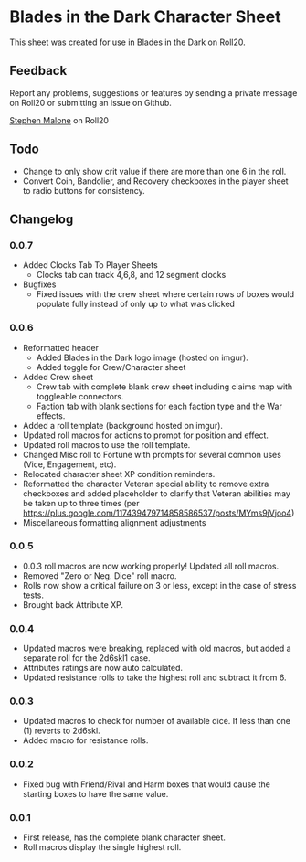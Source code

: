# Blades in the Dark Character Sheet

This sheet was created for use in Blades in the Dark on Roll20.

## Feedback

Report any problems, suggestions or features by sending a private message on Roll20 or submitting an issue on Github.

[Stephen Malone](https://app.roll20.net/users/552705/) on Roll20

## Todo
* Change to only show crit value if there are more than one 6 in the roll.
* Convert Coin, Bandolier, and Recovery checkboxes in the player sheet to radio buttons for consistency.

## Changelog

### 0.0.7
* Added Clocks Tab To Player Sheets
   - Clocks tab can track 4,6,8, and 12 segment clocks
* Bugfixes
   - Fixed issues with the crew sheet where certain rows of boxes would populate fully instead of only up to what was clicked

### 0.0.6
* Reformatted header
    * Added Blades in the Dark logo image (hosted on imgur).
    * Added toggle for Crew/Character sheet
* Added Crew sheet
    - Crew tab with complete blank crew sheet including claims map with toggleable connectors.
    - Faction tab with blank sections for each faction type and the War effects.
* Added a roll template (background hosted on imgur).
* Updated roll macros for actions to prompt for position and effect.
* Updated roll macros to use the roll template.
* Changed Misc roll to Fortune with prompts for several common uses (Vice, Engagement, etc).
* Relocated character sheet XP condition reminders.
* Reformatted the character Veteran special ability to remove extra checkboxes and added placeholder to clarify that Veteran abilities may be taken up to three times (per https://plus.google.com/117439479714858586537/posts/MYms9jVjoo4)
* Miscellaneous formatting alignment adjustments

### 0.0.5
* 0.0.3 roll macros are now working properly! Updated all roll macros.
* Removed "Zero or Neg. Dice" roll macro.
* Rolls now show a critical failure on 3 or less, except in the case of stress tests.
* Brought back Attribute XP.

### 0.0.4
* Updated macros were breaking, replaced with old macros, but added a separate roll for the 2d6skl1 case.
* Attributes ratings are now auto calculated.
* Updated resistance rolls to take the highest roll and subtract it from 6.

### 0.0.3
* Updated macros to check for number of available dice. If less than one (1) reverts to 2d6skl.
* Added macro for resistance rolls.

### 0.0.2
* Fixed bug with Friend/Rival and Harm boxes that would cause the starting boxes to have the same value.

### 0.0.1

* First release, has the complete blank character sheet.
* Roll macros display the single highest roll.
